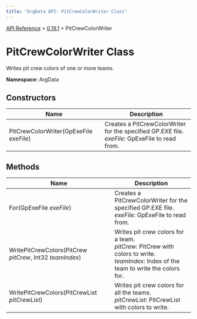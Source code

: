 ```yaml
---
title: "ArgData API: PitCrewColorWriter Class"
---
```


[API Reference](/argdata/api/) &gt; [0.19.1](/argdata/api/0.19.1/) &gt; PitCrewColorWriter

# PitCrewColorWriter Class

Writes pit crew colors of one or more teams.

**Namespace:** ArgData

## Constructors

<table class="table table-bordered table-striped ">
<thead>
  <tr>
    <th>Name</th>
    <th>Description</th>
  </tr>
</thead>
<tbody>
  <tr>
    <td>PitCrewColorWriter(GpExeFile <em>exeFile</em>)</td>
    <td>Creates a PitCrewColorWriter for the specified GP.EXE file.<br /><em>exeFile</em>: GpExeFile to read from.<br /></td>
  </tr>
</tbody>
</table>


## Methods

<table class="table table-bordered table-striped ">
<thead>
  <tr>
    <th>Name</th>
    <th>Description</th>
  </tr>
</thead>
<tbody>
  <tr>
    <td>For(GpExeFile <em>exeFile</em>)</td>
    <td>Creates a PitCrewColorWriter for the specified GP.EXE file.<br /><em>exeFile</em>: GpExeFile to read from.<br /></td>
  </tr>
  <tr>
    <td>WritePitCrewColors(PitCrew <em>pitCrew</em>, Int32 <em>teamIndex</em>)</td>
    <td>Writes pit crew colors for a team.<br /><em>pitCrew</em>: PitCrew with colors to write.<br /><em>teamIndex</em>: Index of the team to write the colors for.<br /></td>
  </tr>
  <tr>
    <td>WritePitCrewColors(PitCrewList <em>pitCrewList</em>)</td>
    <td>Writes pit crew colors for all the teams.<br /><em>pitCrewList</em>: PitCrewList with colors to write.<br /></td>
  </tr>
</tbody>
</table>


